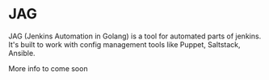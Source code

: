 # JAG
JAG (Jenkins Automation in Golang) is a tool for automated parts of jenkins.  It's built to work with config management tools like Puppet, Saltstack, Ansible. 


More info to come soon
